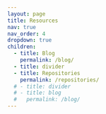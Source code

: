 ```yaml
---
layout: page
title: Resources
nav: true
nav_order: 4
dropdown: true
children:
  - title: Blog
    permalink: /blog/
  - title: divider
  - title: Repositories
    permalink: /repositories/
  # - title: divider
  # - title: blog
  #   permalink: /blog/
---
```


